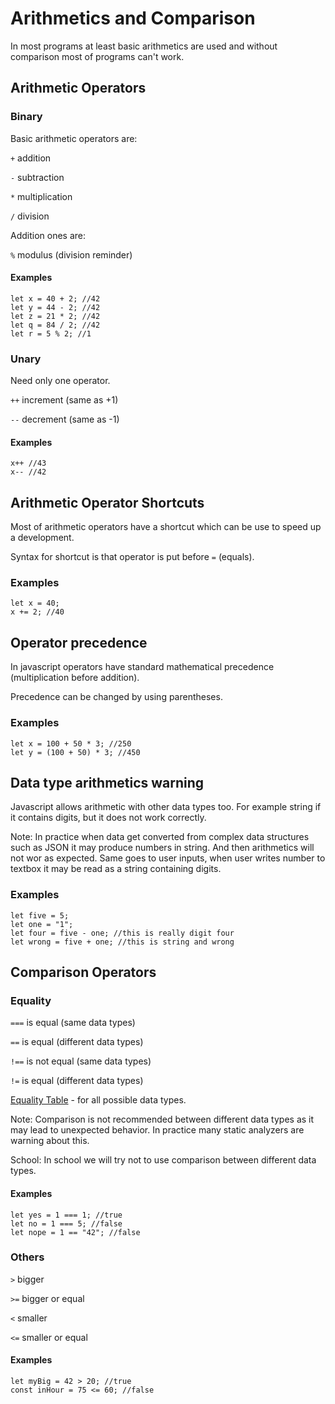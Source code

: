 # Arithmetics and Comparison

In most programs at least basic arithmetics are used and without comparison most of programs can't work.

## Arithmetic Operators

### Binary

Basic arithmetic operators are:

`+` addition

`-` subtraction

`*` multiplication

`/` division

Addition ones are:

`%` modulus (division reminder)

#### Examples

    let x = 40 + 2; //42
    let y = 44 - 2; //42
    let z = 21 * 2; //42
    let q = 84 / 2; //42
    let r = 5 % 2; //1

### Unary

Need only one operator.

`++` increment (same as +1)

`--` decrement (same as -1)

#### Examples

    x++ //43
    x-- //42

## Arithmetic Operator Shortcuts

Most of arithmetic operators have a shortcut which can be use to speed up a development.

Syntax for shortcut is that operator is put before `=` (equals).

### Examples

    let x = 40;
    x += 2; //40

## Operator precedence

In javascript operators have standard mathematical precedence (multiplication before addition).

Precedence can be changed by using parentheses.

### Examples

    let x = 100 + 50 * 3; //250
    let y = (100 + 50) * 3; //450

## Data type arithmetics warning

Javascript allows arithmetic with other data types too. For example string if it contains digits, but it does not work correctly.

Note: In practice when data get converted from complex data structures such as JSON it may produce numbers in string. And then arithmetics will not wor as expected. Same goes to user inputs, when user writes number to textbox it may be read as a string containing digits.

### Examples

    let five = 5;
    let one = "1";
    let four = five - one; //this is really digit four
    let wrong = five + one; //this is string and wrong

## Comparison Operators

### Equality

`===` is equal (same data types)

`==` is equal (different data types)

`!==` is not equal (same data types)

`!=` is equal (different data types)

[Equality Table](https://dorey.github.io/JavaScript-Equality-Table/unified/) - for all possible data types.

Note: Comparison is not recommended between different data types as it may lead to unexpected behavior. In practice many static analyzers are warning about this.

School: In school we will try not to use comparison between different data types.

#### Examples

    let yes = 1 === 1; //true
    let no = 1 === 5; //false
    let nope = 1 == "42"; //false

### Others

`>` bigger

`>=` bigger or equal

`<` smaller

`<=` smaller or equal

#### Examples

    let myBig = 42 > 20; //true
    const inHour = 75 <= 60; //false
